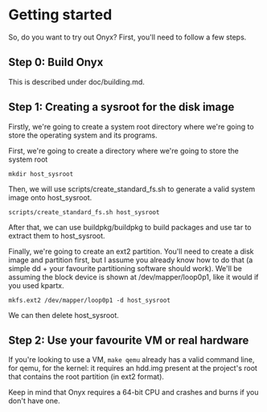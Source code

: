# Getting started

So, do you want to try out Onyx? First, you'll need to follow a few steps.

## Step 0: Build Onyx

This is described under doc/building.md.

## Step 1: Creating a sysroot for the disk image

Firstly, we're going to create a system root directory where we're going to store the
operating system and its programs.

First, we're going to create a directory where we're going to store the system root

``` mkdir host_sysroot ```

Then, we will use scripts/create_standard_fs.sh to generate a valid system image onto host_sysroot.

``` scripts/create_standard_fs.sh host_sysroot ```

After that, we can use buildpkg/buildpkg to build packages and use tar to extract them to host_sysroot.

Finally, we're going to create an ext2 partition. You'll need to create a disk image and partition first,
but I assume you already know how to do that (a simple dd + your favourite partitioning software should work).
We'll be assuming the block device is shown at /dev/mapper/loop0p1, like it would if you used kpartx.

``` mkfs.ext2 /dev/mapper/loop0p1 -d host_sysroot ```

We can then delete host_sysroot.

## Step 2: Use your favourite VM or real hardware

If you're looking to use a VM, ```make qemu``` already has a valid command line, for qemu, for the kernel:
it requires an hdd.img present at the project's root that contains the root partition (in ext2 format).

Keep in mind that Onyx requires a 64-bit CPU and crashes and burns if you don't have one.
